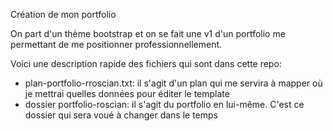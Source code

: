 Création de mon portfolio

On part d'un thème bootstrap et on se fait une v1 d'un portfolio me permettant de me positionner professionnellement.

Voici une description rapide des fichiers qui sont dans cette repo:
- plan-portfolio-rroscian.txt: il s'agit d'un plan qui me servira à mapper où je mettrai quelles données pour éditer le template
- dossier portfolio-roscian: il s'agit du portfolio en lui-même. C'est ce dossier qui sera voué à changer dans le temps
